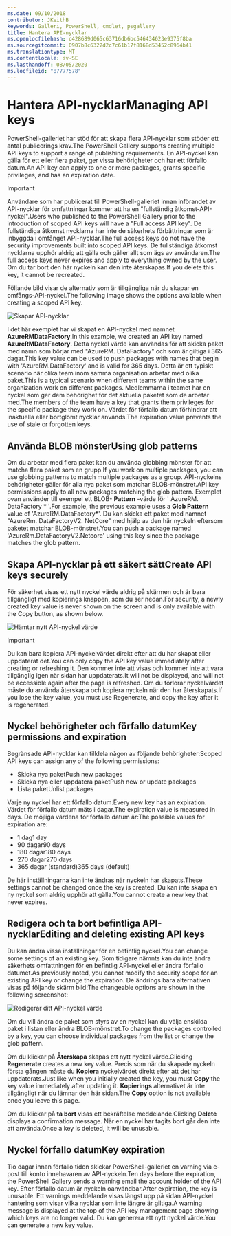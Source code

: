 ```yaml
---
ms.date: 09/10/2018
contributor: JKeithB
keywords: Galleri, PowerShell, cmdlet, psgallery
title: Hantera API-nycklar
ms.openlocfilehash: c428689d065c63716db6bc546434623e9375f8ba
ms.sourcegitcommit: 0907b8c6322d2c7c61b17f8168d53452c8964b41
ms.translationtype: MT
ms.contentlocale: sv-SE
ms.lasthandoff: 08/05/2020
ms.locfileid: "87777578"
---
```

# <a name="managing-api-keys"></a><span data-ttu-id="f1f65-103">Hantera API-nycklar</span><span class="sxs-lookup"><span data-stu-id="f1f65-103">Managing API keys</span></span>

<span data-ttu-id="f1f65-104">PowerShell-galleriet har stöd för att skapa flera API-nycklar som stöder ett antal publicerings krav.</span><span class="sxs-lookup"><span data-stu-id="f1f65-104">The PowerShell Gallery supports creating multiple API keys to support a range of publishing requirements.</span></span> <span data-ttu-id="f1f65-105">En API-nyckel kan gälla för ett eller flera paket, ger vissa behörigheter och har ett förfallo datum.</span><span class="sxs-lookup"><span data-stu-id="f1f65-105">An API key can apply to one or more packages, grants specific privileges, and has an expiration date.</span></span>

> [!IMPORTANT]
> <span data-ttu-id="f1f65-106">Användare som har publicerat till PowerShell-galleriet innan införandet av API-nycklar för omfattningar kommer att ha en "fullständig åtkomst-API-nyckel".</span><span class="sxs-lookup"><span data-stu-id="f1f65-106">Users who published to the PowerShell Gallery prior to the introduction of scoped API keys will have a "Full access API key".</span></span> <span data-ttu-id="f1f65-107">De fullständiga åtkomst nycklarna har inte de säkerhets förbättringar som är inbyggda i omfånget API-nycklar.</span><span class="sxs-lookup"><span data-stu-id="f1f65-107">The full access keys do not have the security improvements built into scoped API keys.</span></span> <span data-ttu-id="f1f65-108">De fullständiga åtkomst nycklarna upphör aldrig att gälla och gäller allt som ägs av användaren.</span><span class="sxs-lookup"><span data-stu-id="f1f65-108">The full access keys never expires and apply to everything owned by the user.</span></span> <span data-ttu-id="f1f65-109">Om du tar bort den här nyckeln kan den inte återskapas.</span><span class="sxs-lookup"><span data-stu-id="f1f65-109">If you delete this key, it cannot be recreated.</span></span>

<span data-ttu-id="f1f65-110">Följande bild visar de alternativ som är tillgängliga när du skapar en omfångs-API-nyckel.</span><span class="sxs-lookup"><span data-stu-id="f1f65-110">The following image shows the options available when creating a scoped API key.</span></span>

![Skapar API-nycklar](media/creating-APIkeys/PSGallery_KeyScoped.png)

<span data-ttu-id="f1f65-112">I det här exemplet har vi skapat en API-nyckel med namnet **AzureRMDataFactory**.</span><span class="sxs-lookup"><span data-stu-id="f1f65-112">In this example, we created an API key named **AzureRMDataFactory**.</span></span> <span data-ttu-id="f1f65-113">Detta nyckel värde kan användas för att skicka paket med namn som börjar med "AzureRM. DataFactory" och som är giltiga i 365 dagar.</span><span class="sxs-lookup"><span data-stu-id="f1f65-113">This key value can be used to push packages with names that begin with 'AzureRM.DataFactory' and is valid for 365 days.</span></span> <span data-ttu-id="f1f65-114">Detta är ett typiskt scenario när olika team inom samma organisation arbetar med olika paket.</span><span class="sxs-lookup"><span data-stu-id="f1f65-114">This is a typical scenario when different teams within the same organization work on different packages.</span></span> <span data-ttu-id="f1f65-115">Medlemmarna i teamet har en nyckel som ger dem behörighet för det aktuella paketet som de arbetar med.</span><span class="sxs-lookup"><span data-stu-id="f1f65-115">The members of the team have a key that grants them privileges for the specific package they work on.</span></span>
<span data-ttu-id="f1f65-116">Värdet för förfallo datum förhindrar att inaktuella eller bortglömt nycklar används.</span><span class="sxs-lookup"><span data-stu-id="f1f65-116">The expiration value prevents the use of stale or forgotten keys.</span></span>

## <a name="using-glob-patterns"></a><span data-ttu-id="f1f65-117">Använda BLOB mönster</span><span class="sxs-lookup"><span data-stu-id="f1f65-117">Using glob patterns</span></span>

<span data-ttu-id="f1f65-118">Om du arbetar med flera paket kan du använda globbing mönster för att matcha flera paket som en grupp.</span><span class="sxs-lookup"><span data-stu-id="f1f65-118">If you work on multiple packages, you can use globbing patterns to match multiple packages as a group.</span></span> <span data-ttu-id="f1f65-119">API-nyckelns behörigheter gäller för alla nya paket som matchar BLOB-mönstret.</span><span class="sxs-lookup"><span data-stu-id="f1f65-119">API key permissions apply to all new packages matching the glob pattern.</span></span> <span data-ttu-id="f1f65-120">Exemplet ovan använder till exempel ett BLOB- **Pattern** -värde för ' AzureRM. DataFactory \* '.</span><span class="sxs-lookup"><span data-stu-id="f1f65-120">For example, the previous example uses a **Glob Pattern** value of 'AzureRM.DataFactory\*'.</span></span> <span data-ttu-id="f1f65-121">Du kan skicka ett paket med namnet "AzureRm. DataFactoryV2. NetCore" med hjälp av den här nyckeln eftersom paketet matchar BLOB-mönstret.</span><span class="sxs-lookup"><span data-stu-id="f1f65-121">You can push a package named 'AzureRm.DataFactoryV2.Netcore' using this key since the package matches the glob pattern.</span></span>

## <a name="create-api-keys-securely"></a><span data-ttu-id="f1f65-122">Skapa API-nycklar på ett säkert sätt</span><span class="sxs-lookup"><span data-stu-id="f1f65-122">Create API keys securely</span></span>

<span data-ttu-id="f1f65-123">För säkerhet visas ett nytt nyckel värde aldrig på skärmen och är bara tillgängligt med kopierings knappen, som du ser nedan.</span><span class="sxs-lookup"><span data-stu-id="f1f65-123">For security, a newly created key value is never shown on the screen and is only available with the Copy button, as shown below.</span></span>

![Hämtar nytt API-nyckel värde](media/creating-APIkeys/PSGallery_CopyCreatedKey.png)

> [!IMPORTANT]
> <span data-ttu-id="f1f65-125">Du kan bara kopiera API-nyckelvärdet direkt efter att du har skapat eller uppdaterat det.</span><span class="sxs-lookup"><span data-stu-id="f1f65-125">You can only copy the API key value immediately after creating or refreshing it.</span></span> <span data-ttu-id="f1f65-126">Den kommer inte att visas och kommer inte att vara tillgänglig igen när sidan har uppdaterats.</span><span class="sxs-lookup"><span data-stu-id="f1f65-126">It will not be displayed, and will not be accessible again after the page is refreshed.</span></span> <span data-ttu-id="f1f65-127">Om du förlorar nyckelvärdet måste du använda återskapa och kopiera nyckeln när den har återskapats.</span><span class="sxs-lookup"><span data-stu-id="f1f65-127">If you lose the key value, you must use Regenerate, and copy the key after it is regenerated.</span></span>

## <a name="key-permissions-and-expiration"></a><span data-ttu-id="f1f65-128">Nyckel behörigheter och förfallo datum</span><span class="sxs-lookup"><span data-stu-id="f1f65-128">Key permissions and expiration</span></span>

<span data-ttu-id="f1f65-129">Begränsade API-nycklar kan tilldela någon av följande behörigheter:</span><span class="sxs-lookup"><span data-stu-id="f1f65-129">Scoped API keys can assign any of the following permissions:</span></span>

- <span data-ttu-id="f1f65-130">Skicka nya paket</span><span class="sxs-lookup"><span data-stu-id="f1f65-130">Push new packages</span></span>
- <span data-ttu-id="f1f65-131">Skicka nya eller uppdatera paket</span><span class="sxs-lookup"><span data-stu-id="f1f65-131">Push new or update packages</span></span>
- <span data-ttu-id="f1f65-132">Lista paket</span><span class="sxs-lookup"><span data-stu-id="f1f65-132">Unlist packages</span></span>

<span data-ttu-id="f1f65-133">Varje ny nyckel har ett förfallo datum.</span><span class="sxs-lookup"><span data-stu-id="f1f65-133">Every new key has an expiration.</span></span> <span data-ttu-id="f1f65-134">Värdet för förfallo datum mäts i dagar.</span><span class="sxs-lookup"><span data-stu-id="f1f65-134">The expiration value is measured in days.</span></span> <span data-ttu-id="f1f65-135">De möjliga värdena för förfallo datum är:</span><span class="sxs-lookup"><span data-stu-id="f1f65-135">The possible values for expiration are:</span></span>

- <span data-ttu-id="f1f65-136">1 dag</span><span class="sxs-lookup"><span data-stu-id="f1f65-136">1 day</span></span>
- <span data-ttu-id="f1f65-137">90 dagar</span><span class="sxs-lookup"><span data-stu-id="f1f65-137">90 days</span></span>
- <span data-ttu-id="f1f65-138">180 dagar</span><span class="sxs-lookup"><span data-stu-id="f1f65-138">180 days</span></span>
- <span data-ttu-id="f1f65-139">270 dagar</span><span class="sxs-lookup"><span data-stu-id="f1f65-139">270 days</span></span>
- <span data-ttu-id="f1f65-140">365 dagar (standard)</span><span class="sxs-lookup"><span data-stu-id="f1f65-140">365 days (default)</span></span>

<span data-ttu-id="f1f65-141">De här inställningarna kan inte ändras när nyckeln har skapats.</span><span class="sxs-lookup"><span data-stu-id="f1f65-141">These settings cannot be changed once the key is created.</span></span> <span data-ttu-id="f1f65-142">Du kan inte skapa en ny nyckel som aldrig upphör att gälla.</span><span class="sxs-lookup"><span data-stu-id="f1f65-142">You cannot create a new key that never expires.</span></span>

## <a name="editing-and-deleting-existing-api-keys"></a><span data-ttu-id="f1f65-143">Redigera och ta bort befintliga API-nycklar</span><span class="sxs-lookup"><span data-stu-id="f1f65-143">Editing and deleting existing API keys</span></span>

<span data-ttu-id="f1f65-144">Du kan ändra vissa inställningar för en befintlig nyckel.</span><span class="sxs-lookup"><span data-stu-id="f1f65-144">You can change some settings of an existing key.</span></span> <span data-ttu-id="f1f65-145">Som tidigare nämnts kan du inte ändra säkerhets omfattningen för en befintlig API-nyckel eller ändra förfallo datumet.</span><span class="sxs-lookup"><span data-stu-id="f1f65-145">As previously noted, you cannot modify the security scope for an existing API key or change the expiration.</span></span> <span data-ttu-id="f1f65-146">De ändrings bara alternativen visas på följande skärm bild:</span><span class="sxs-lookup"><span data-stu-id="f1f65-146">The changeable options are shown in the following screenshot:</span></span>

![Redigerar ditt API-nyckel värde](media/creating-APIkeys/PSGallery_EditAPIKey.png)

<span data-ttu-id="f1f65-148">Om du vill ändra de paket som styrs av en nyckel kan du välja enskilda paket i listan eller ändra BLOB-mönstret.</span><span class="sxs-lookup"><span data-stu-id="f1f65-148">To change the packages controlled by a key, you can choose individual packages from the list or change the glob pattern.</span></span>

<span data-ttu-id="f1f65-149">Om du klickar på **Återskapa** skapas ett nytt nyckel värde.</span><span class="sxs-lookup"><span data-stu-id="f1f65-149">Clicking **Regenerate** creates a new key value.</span></span> <span data-ttu-id="f1f65-150">Precis som när du skapade nyckeln första gången måste du **Kopiera** nyckelvärdet direkt efter att det har uppdaterats.</span><span class="sxs-lookup"><span data-stu-id="f1f65-150">Just like when you initially created the key, you must **Copy** the key value immediately after updating it.</span></span> <span data-ttu-id="f1f65-151">**Kopierings** alternativet är inte tillgängligt när du lämnar den här sidan.</span><span class="sxs-lookup"><span data-stu-id="f1f65-151">The **Copy** option is not available once you leave this page.</span></span>

<span data-ttu-id="f1f65-152">Om du klickar på **ta bort** visas ett bekräftelse meddelande.</span><span class="sxs-lookup"><span data-stu-id="f1f65-152">Clicking **Delete** displays a confirmation message.</span></span> <span data-ttu-id="f1f65-153">När en nyckel har tagits bort går den inte att använda.</span><span class="sxs-lookup"><span data-stu-id="f1f65-153">Once a key is deleted, it will be unusable.</span></span>

## <a name="key-expiration"></a><span data-ttu-id="f1f65-154">Nyckel förfallo datum</span><span class="sxs-lookup"><span data-stu-id="f1f65-154">Key expiration</span></span>

<span data-ttu-id="f1f65-155">Tio dagar innan förfallo tiden skickar PowerShell-galleriet en varning via e-post till konto innehavaren av API-nyckeln.</span><span class="sxs-lookup"><span data-stu-id="f1f65-155">Ten days before the expiration, the PowerShell Gallery sends a warning email the account holder of the API key.</span></span> <span data-ttu-id="f1f65-156">Efter förfallo datum är nyckeln oanvändbar.</span><span class="sxs-lookup"><span data-stu-id="f1f65-156">After expiration, the key is unusable.</span></span> <span data-ttu-id="f1f65-157">Ett varnings meddelande visas längst upp på sidan API-nyckel hantering som visar vilka nycklar som inte längre är giltiga.</span><span class="sxs-lookup"><span data-stu-id="f1f65-157">A warning message is displayed at the top of the API key management page showing which keys are no longer valid.</span></span> <span data-ttu-id="f1f65-158">Du kan generera ett nytt nyckel värde.</span><span class="sxs-lookup"><span data-stu-id="f1f65-158">You can generate a new key value.</span></span>
